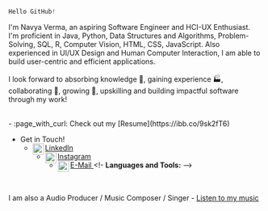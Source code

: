 
```javascript
Hello GitHub!
``` 
I'm Navya Verma, an aspiring Software Engineer and HCI-UX Enthusiast. <br>
I'm proficient in Java, Python, Data Structures and Algorithms, Problem-Solving, SQL, R, Computer Vision, HTML, CSS, JavaScript. Also experienced in UI/UX Design and Human Computer Interaction, I am able to build user-centric and efficient applications. <br><br>
I look forward to absorbing knowledge 🧠, gaining experience 🏭, collaborating 🤝, growing 🌱, upskilling and building impactful software through my work!

<br>
- :page_with_curl: Check out my [Resume](https://ibb.co/9sk2fT6)

- Get in Touch! 
  - <a href="https://www.linkedin.com/in/navya-verma/"> LinkedIn
      <img align="left" alt="Navya's LinkdeIn" width="22px" src="https://cdn.jsdelivr.net/npm/simple-icons@v3/icons/linkedin.svg" />
    </a>
  - <a href="https://www.instagram.com/navyaverma.py/"> Instagram
      <img align="left" alt="Navya's Instagram" width="22px" src="https://cdn.jsdelivr.net/npm/simple-icons@v3/icons/instagram.svg" />
    </a>
  - <a href="mailto:nverma10@outlook.com"> E-Mail
      <img align="left" alt="Navya's E-Mail ID" width="22px" src="https://cdn.jsdelivr.net/npm/simple-icons@5.19.0/icons/maildotru.svg" />
    </a>
<!-
**Languages and Tools:** 
-->

<br><br>
I am also a Audio Producer / Music Composer / Singer - [Listen to my music](https://linktr.ee/themauvision)
